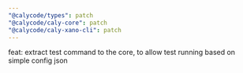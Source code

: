 ```yaml
---
"@calycode/types": patch
"@calycode/caly-core": patch
"@calycode/caly-xano-cli": patch
---
```


feat: extract test command to the core, to allow test running based on simple config json
